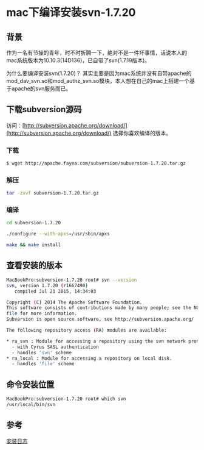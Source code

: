 # mac下编译安装svn-1.7.20

## 背景
作为一名有节操的青年，时不时折腾一下，绝对不是一件坏事情，话说本人的mac系统版本为10.10.3(14D136)，已自带了svn(1.7.19版本)。

为什么要编译安装svn(1.7.20)？
其实主要是因为mac系统并没有自带apache的mod_dav_svn.so和mod_authz_svn.so模块，本人想在自己的mac上搭建一个基于apache的svn服务而已。

## 下载subversion源码

访问：[http://subversion.apache.org/download/](http://subversion.apache.org/download/) 选择你喜欢编译的版本。

### 下载
```bash
$ wget http://apache.fayea.com/subversion/subversion-1.7.20.tar.gz
```

### 解压
```bash
tar -zxvf subversion-1.7.20.tar.gz
```

### 编译
```bash
cd subversion-1.7.20

./configure --with-apxs=/usr/sbin/apxs

make && make install
```

## 查看安装的版本

```bash
MacBookPro:subversion-1.7.20 root# svn --version
svn, version 1.7.20 (r1667490)
   compiled Jul 21 2015, 14:34:03

Copyright (C) 2014 The Apache Software Foundation.
This software consists of contributions made by many people; see the NOTICE
file for more information.
Subversion is open source software, see http://subversion.apache.org/

The following repository access (RA) modules are available:

* ra_svn : Module for accessing a repository using the svn network protocol.
  - with Cyrus SASL authentication
  - handles 'svn' scheme
* ra_local : Module for accessing a repository on local disk.
  - handles 'file' scheme
```

## 命令安装位置

```bash
MacBookPro:subversion-1.7.20 root# which svn
/usr/local/bin/svn
```

## 参考
[安装日志](https://github.com/crossyou/book/blob/master/_static/svn-compile-install.log)
